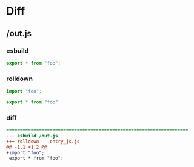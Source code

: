 # Diff
## /out.js
### esbuild
```js
export * from "foo";
```
### rolldown
```js
import "foo";

export * from "foo"


```
### diff
```diff
===================================================================
--- esbuild	/out.js
+++ rolldown	entry_js.js
@@ -1,1 +1,2 @@
+import "foo";
 export * from "foo";

```